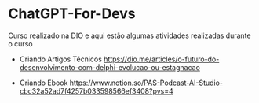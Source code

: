 # ChatGPT-For-Devs
Curso realizado na DIO e aqui estão algumas atividades realizadas durante o curso

- Criando Artigos Técnicos
https://dio.me/articles/o-futuro-do-desenvolvimento-com-delphi-evolucao-ou-estagnacao

- Criando Ebook
https://www.notion.so/PAS-Podcast-AI-Studio-cbc32a52ad7f4257b033598566ef3408?pvs=4

